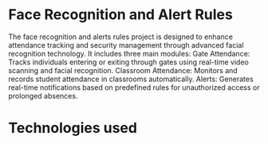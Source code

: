 # Face Recognition and Alert Rules
The face recognition and alerts rules project is designed to enhance attendance tracking and security management through advanced facial recognition technology. 
It includes three main modules:
Gate Attendance: Tracks individuals entering or exiting through gates using real-time video scanning and facial recognition.
Classroom Attendance: Monitors and records student attendance in classrooms automatically.
Alerts: Generates real-time notifications based on predefined rules for unauthorized access or prolonged absences.

# Technologies used 
